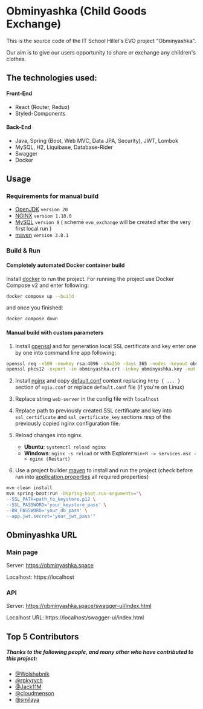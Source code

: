 # Obminyashka (Child Goods Exchange)

This is the source code of the IT School Hillel's EVO project "Obminyashka".

Our aim is to give our users opportunity to share or exchange any children's clothes.

## The technologies used:

#### Front-End

- React (Router, Redux)
- Styled-Components

#### Back-End

- Java, Spring (Boot, Web MVC, Data JPA, Security), JWT, Lombok
- MySQL, H2, Liquibase, Database-Rider
- Swagger
- Docker

## Usage

### Requirements for manual build

- [OpenJDK](https://openjdk.java.net/projects/jdk/20/) `version 20`
- [NGINX](https://nginx.org) `version 1.18.0`
- [MySQL](https://www.mysql.com/downloads/) `version 8` ( scheme `evo_exchange` will be created after the very first local run )
- [maven](https://maven.apache.org/index.html) `version 3.8.1`

### Build & Run

#### Completely automated Docker container build

Install [docker](https://www.docker.com/get-started) to run the project.
For running the project use Docker Compose v2 and enter following:

```bash
docker compose up --build
```

and once you finished:

```bash
docker compose down
```

#### Manual build with custom parameters

1. Install [openssl](https://www.openssl.org) and for generation local SSL certificate and key enter one by one into
   command line app following:

```bash
openssl req -x509 -newkey rsa:4096 -sha256 -days 365 -nodes -keyout obminyashka.key -out obminyashka.crt
openssl pkcs12 -export -in obminyashka.crt -inkey obminyashka.key -out keystore.p12 -name tomcat -caname root -passout pass:your_keystore_pass
```

2. Install [nginx](https://nginx.org/en/download.html) and copy [default.conf](nginx/conf.d/default.conf) content replacing `http { ... }` section of `ngix.conf` or replace `default.conf` file (if you're on Linux)
3. Replace string `web-server` in the config file with `localhost`
4. Replace path to previously created SSL certificate and key into `ssl_certificate` and `ssl_certificate_key` sections resp
   of the previously copied nginx configuration file.
5. Reload changes into nginx.

   - **Ubuntu**: `systemctl reload nginx`
   - **Windows**: `nginx -s reload` or with Explorer:`Win+R -> services.msc -> nginx (Restart)`

6. Use a project builder [maven](https://maven.apache.org/index.html) to install and run the project
   (check before run into [application.properties](src/main/resources/application.properties) all required properties)

```bash
mvn clean install
mvn spring-boot:run -Dspring-boot.run-arguments="\
--SSL_PATH=path_to_keystore.p12 \
--SSL_PASSWORD='your_keystore_pass' \
--DB_PASSWORD='your_db_pass' \
--app.jwt.secret='your_jwt_pass'"
```

## Obminyashka URL

### Main page

Server: https://obminyashka.space

Localhost: https://localhost

### API

Server: https://obminyashka.space/swagger-ui/index.html

Localhost URL: https://localhost/swagger-ui/index.html

## Top 5 Contributors

##### Thanks to the following people, and many other who have contributed to this project:

- [@Wolshebnik](https://github.com/Wolshebnik)
- [@rpkyrych](https://github.com/rpkyrych)
- [@Jack11M](https://github.com/Jack11M)
- [@cloudmenson](https://github.com/cloudmenson)
- [@smilaya](https://github.com/smilaya)
